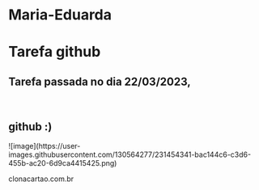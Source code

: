 # Maria-Eduarda
<h1>Tarefa github</h>
<br><h2>Tarefa passada no dia 22/03/2023, </h2>
<br><h2> github :)</h2>
![image](https://user-images.githubusercontent.com/130564277/231454341-bac144c6-c3d6-455b-ac20-6d9ca4415425.png)

clonacartao.com.br
